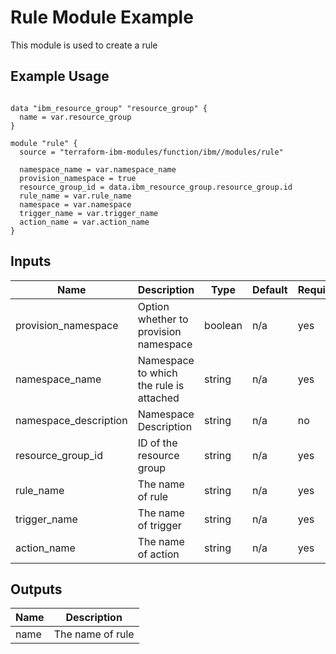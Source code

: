 # Rule Module Example

This module is used to create a rule

## Example Usage
```

data "ibm_resource_group" "resource_group" {
  name = var.resource_group
}

module "rule" {
  source = "terraform-ibm-modules/function/ibm//modules/rule"

  namespace_name = var.namespace_name
  provision_namespace = true
  resource_group_id = data.ibm_resource_group.resource_group.id
  rule_name = var.rule_name
  namespace = var.namespace
  trigger_name = var.trigger_name
  action_name = var.action_name
}
```

<!-- BEGINNING OF PRE-COMMIT-TERRAFORM DOCS HOOK -->

## Inputs

| Name                              | Description                                           | Type   | Default | Required |
|-----------------------------------|-------------------------------------------------------|--------|---------|----------|
| provision_namespace| Option whether to provision namespace | boolean | n/a | yes |
| namespace_name | Namespace to which the rule is attached | string | n/a | yes |
| namespace_description | Namespace Description | string | n/a | no |
| resource\_group\_id | ID of the resource group | string | n/a | yes |
| rule_name | The name of rule | string | n/a | yes |
| trigger\_name | The name of trigger | string | n/a | yes |
| action\_name | The name of action | string | n/a | yes |

## Outputs

| Name | Description |
|------|-------------|
| name | The name of rule |

<!-- END OF PRE-COMMIT-TERRAFORM DOCS HOOK -->